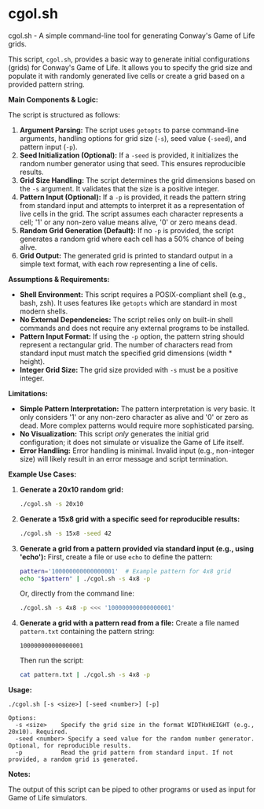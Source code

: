 # cgol.sh

cgol.sh - A simple command-line tool for generating Conway's Game of Life grids.

This script, `cgol.sh`, provides a basic way to generate initial configurations (grids) for Conway's Game of Life. It allows you to specify the grid size and populate it with randomly generated live cells or create a grid based on a provided pattern string.

**Main Components & Logic:**

The script is structured as follows:

1.  **Argument Parsing:** The script uses `getopts` to parse command-line arguments, handling options for grid size (`-s`), seed value (`-seed`), and pattern input (`-p`).
2.  **Seed Initialization (Optional):** If a `-seed` is provided, it initializes the random number generator using that seed. This ensures reproducible results.
3.  **Grid Size Handling:** The script determines the grid dimensions based on the `-s` argument. It validates that the size is a positive integer.
4.  **Pattern Input (Optional):** If a `-p` is provided, it reads the pattern string from standard input and attempts to interpret it as a representation of live cells in the grid. The script assumes each character represents a cell; '1' or any non-zero value means alive, '0' or zero means dead.
5.  **Random Grid Generation (Default):** If no `-p` is provided, the script generates a random grid where each cell has a 50% chance of being alive.
6.  **Grid Output:** The generated grid is printed to standard output in a simple text format, with each row representing a line of cells.

**Assumptions & Requirements:**

*   **Shell Environment:** This script requires a POSIX-compliant shell (e.g., bash, zsh).  It uses features like `getopts` which are standard in most modern shells.
*   **No External Dependencies:** The script relies only on built-in shell commands and does not require any external programs to be installed.
*   **Pattern Input Format:** If using the `-p` option, the pattern string should represent a rectangular grid.  The number of characters read from standard input must match the specified grid dimensions (width * height).
*   **Integer Grid Size:** The grid size provided with `-s` must be a positive integer.

**Limitations:**

*   **Simple Pattern Interpretation:** The pattern interpretation is very basic. It only considers '1' or any non-zero character as alive and '0' or zero as dead.  More complex patterns would require more sophisticated parsing.
*   **No Visualization:** This script *only* generates the initial grid configuration; it does not simulate or visualize the Game of Life itself.
*   **Error Handling:** Error handling is minimal. Invalid input (e.g., non-integer size) will likely result in an error message and script termination.

**Example Use Cases:**

1.  **Generate a 20x10 random grid:**
    ```bash
    ./cgol.sh -s 20x10
    ```

2.  **Generate a 15x8 grid with a specific seed for reproducible results:**
    ```bash
    ./cgol.sh -s 15x8 -seed 42
    ```

3.  **Generate a grid from a pattern provided via standard input (e.g., using 'echo'):**
    First, create a file or use `echo` to define the pattern:
    ```bash
    pattern='100000000000000001'  # Example pattern for 4x8 grid
    echo "$pattern" | ./cgol.sh -s 4x8 -p
    ```
    Or, directly from the command line:
    ```bash
    ./cgol.sh -s 4x8 -p <<< '100000000000000001'
    ```

4. **Generate a grid with a pattern read from a file:**
   Create a file named `pattern.txt` containing the pattern string:
   ```text
   100000000000000001
   ```
   Then run the script:
   ```bash
   cat pattern.txt | ./cgol.sh -s 4x8 -p
   ```

**Usage:**

```text
./cgol.sh [-s <size>] [-seed <number>] [-p]

Options:
  -s <size>    Specify the grid size in the format WIDTHxHEIGHT (e.g., 20x10). Required.
  -seed <number> Specify a seed value for the random number generator. Optional, for reproducible results.
  -p           Read the grid pattern from standard input. If not provided, a random grid is generated.
```

**Notes:**

The output of this script can be piped to other programs or used as input for Game of Life simulators.
